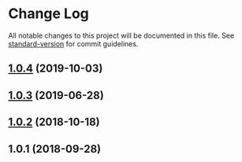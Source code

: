 # Change Log

All notable changes to this project will be documented in this file. See [standard-version](https://github.com/conventional-changelog/standard-version) for commit guidelines.

<a name="1.0.4"></a>
## [1.0.4](https://github.com/mingfeng/latlng-conv/compare/v1.0.3...v1.0.4) (2019-10-03)



<a name="1.0.3"></a>
## [1.0.3](https://github.com/mingfeng/latlng-conv/compare/v1.0.2...v1.0.3) (2019-06-28)



<a name="1.0.2"></a>
## [1.0.2](https://github.com/mingfeng/latlng-conv/compare/v1.0.1...v1.0.2) (2018-10-18)



<a name="1.0.1"></a>
## 1.0.1 (2018-09-28)
